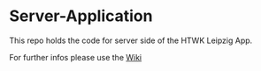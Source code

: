 Server-Application
==================

This repo holds the code for server side of the HTWK Leipzig App.


For further infos please use the [Wiki](https://github.com/HTWK-App/Server-Application/wiki/Home)
